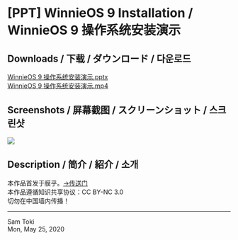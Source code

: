 # [PPT] WinnieOS 9 Installation / WinnieOS 9 操作系统安装演示

## Downloads / 下载 / ダウンロード / 다운로드

[WinnieOS 9 操作系统安装演示.pptx](https://raw.githubusercontent.com/SamToki/PPT---WinnieOS-9-Installation/master/HERE/WinnieOS%209%20操作系统安装演示.pptx)<br>
[WinnieOS 9 操作系统安装演示.mp4](https://raw.githubusercontent.com/SamToki/PPT---WinnieOS-9-Installation/master/HERE/WinnieOS%209%20操作系统安装演示.mp4)

## Screenshots / 屏幕截图 / スクリーンショット / 스크린샷

![](https://github.com/SamToki/PPT---WinnieOS-9-Installation/blob/master/HERE/WinnieOS%209%20操作系统安装演示_Preview.png)

## Description / 简介 / 紹介 / 소개

本作品首发于膜乎。[→传送门](https://mohu.rocks/article/2126)<br>
本作品遵循知识共享协议：CC BY-NC 3.0<br>
切勿在中国墙内传播！

-----

Sam Toki<br>
Mon, May 25, 2020
